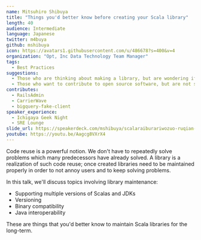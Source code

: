 ```yaml
---
name: Mitsuhiro Shibuya
title: "Things you'd better know before creating your Scala library"
length: 40
audience: Intermediate
language: Japanese
twitter: m4buya
github: mshibuya
icon: https://avatars1.githubusercontent.com/u/486678?s=400&v=4
organization: "Opt, Inc Data Technology Team Manager"
tags:
  - Best Practices
suggestions:
  - Those who are thinking about making a library, but are wondering if they are forgetting something
  - Those who want to contribute to open source software, but are not sure what to watch out for
contributes:
  - RailsAdmin
  - CarrierWave
  - bigquery-fake-client
speaker_experience:
  - Ichigaya Geek Night
  - SRE Lounge
slide_url: https://speakerdeck.com/mshibuya/scalaraiburariwozuo-ruqian-nizhi-tuteokitaimentenansufalsekoto
youtube: https://youtu.be/Aagcg8VXrX4
---
```

Code reuse is a powerful notion. We don't have to repeatedly solve problems which many predecessors have already solved. A library is a realization of such code reuse; once created libraries need to be maintained properly in order to not annoy users and to keep solving problems.

In this talk, we'll discuss topics involving library maintenance:

- Supporting multiple versions of Scalas and JDKs
- Versioning
- Binary compatibility
- Java interoperability

These are things that you'd better know to maintain Scala libraries for the long-term.
